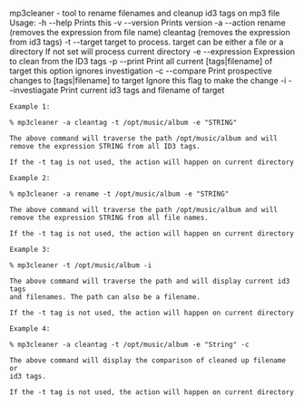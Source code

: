 mp3cleaner - tool to rename filenames and cleanup id3 tags on mp3 file
    Usage:
    -h --help              Prints this
    -v --version           Prints version
    -a --action            rename (removes the expression from file name)
                           cleantag (removes the expression from id3 tags)
    -t --target            target to process.
                           target can be either a file or a directory
                           If not set will process current directory
    -e --expression        Expression to clean from the ID3 tags
    -p --print             Print all current [tags|filename] of target
                           this option ignores investigation
    -c --compare           Print prospective changes to [tags|filename] to target
                           Ignore this flag to make the change
    -i --investiagate      Print current id3 tags and filename of target

    Example 1:

    % mp3cleaner -a cleantag -t /opt/music/album -e "STRING"

    The above command will traverse the path /opt/music/album and will
    remove the expression STRING from all ID3 tags.

    If the -t tag is not used, the action will happen on current directory

    Example 2:

    % mp3cleaner -a rename -t /opt/music/album -e "STRING"

    The above command will traverse the path /opt/music/album and will
    remove the expression STRING from all file names.

    If the -t tag is not used, the action will happen on current directory

    Example 3:

    % mp3cleaner -t /opt/music/album -i

    The above command will traverse the path and will display current id3 tags
    and filenames. The path can also be a filename.

    If the -t tag is not used, the action will happen on current directory

    Example 4:

    % mp3cleaner -a cleantag -t /opt/music/album -e "String" -c

    The above command will display the comparison of cleaned up filename or
    id3 tags.

    If the -t tag is not used, the action will happen on current directory
